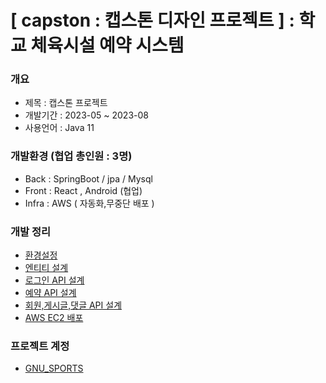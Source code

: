 # [ capston : 캡스톤 디자인 프로젝트 ] : 학교 체육시설 예약 시스템  

### 개요
 - 제목 : 캡스톤 프로젝트   
 - 개발기간 : 2023-05 ~ 2023-08 
 - 사용언어 : Java 11      

### 개발환경 (협업 총인원 : 3명)   
 - Back : SpringBoot / jpa / Mysql    
 - Front : React , Android (협업)   
 - Infra : AWS ( 자동화,무중단 배포 ) 

### 개발 정리
* [환경설정](https://github.com/Jorados/capston/blob/master/%EC%A0%95%EB%A6%AC/%ED%99%98%EA%B2%BD%EC%84%A4%EC%A0%95.md)
* [엔티티 설계](https://github.com/Jorados/capston/blob/master/%EC%A0%95%EB%A6%AC/%EB%8F%84%EB%A9%94%EC%9D%B8%EC%84%A4%EA%B3%84.md)       
* [로그인 API 설계](https://github.com/Jorados/capston/blob/master/%EC%A0%95%EB%A6%AC/%EB%A1%9C%EA%B7%B8%EC%9D%B8%20API.md)     
* [예약 API 설계](https://github.com/Jorados/capston/blob/master/%EC%A0%95%EB%A6%AC/%EC%98%88%EC%95%BD%20API.md)
* [회원,게시글,댓글 API 설계]( https://github.com/Jorados/capston/blob/master/%EC%A0%95%EB%A6%AC/%ED%9A%8C%EC%9B%90%2C%EA%B2%8C%EC%8B%9C%EA%B8%80%2C%EB%8C%93%EA%B8%80%20API.md)      
* [AWS EC2 배포]( https://github.com/Jorados/capston/blob/master/%EC%A0%95%EB%A6%AC/AWS%20EC2%20%EB%B0%B0%ED%8F%AC.md)          
     
### 프로젝트 계정
* [GNU_SPORTS](https://github.com/GNU-SPORTS)   

